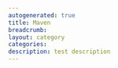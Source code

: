 ```yaml
---
autogenerated: true
title: Maven
breadcrumb: 
layout: category
categories: 
description: test description
---
```


